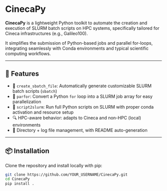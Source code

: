 # CinecaPy

**CinecaPy** is a lightweight Python toolkit to automate the creation and execution of SLURM batch scripts on HPC systems, specifically tailored for Cineca infrastructures (e.g., Galileo100).

It simplifies the submission of Python-based jobs and parallel for-loops, integrating seamlessly with Conda environments and typical scientific computing workflows.

---

## 🚀 Features

- 📝 `create_sbatch_file`: Automatically generate customizable SLURM batch scripts (`sbatch`)  
- 🔁 `parfor`: Convert a Python `for` loop into a SLURM job array for easy parallelization  
- 🧠 `script2slurm`: Run full Python scripts on SLURM with proper conda activation and resource setup  
- 🔍 HPC-aware behavior: adapts to Cineca and non-HPC (local) environments  
- 🧱 Directory + log file management, with README auto-generation

---

## 📦 Installation

Clone the repository and install locally with pip:

```bash
git clone https://github.com/YOUR_USERNAME/CinecaPy.git
cd CinecaPy
pip install .
